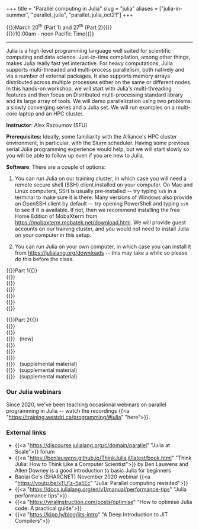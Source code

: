 +++
title = "Parallel computing in Julia"
slug = "julia"
aliases = ["julia-in-summer", "parallel_julia", "parallel_julia_oct21"]
+++

<!-- {{<cor>}}Wednesday, June 21st{{</cor>}}\ -->
<!-- {{<cgr>}}9:00am-noon and 2pm-5pm Pacific Time{{</cgr>}} -->

<!-- {{<cor>}}Friday, July 14th{{</cor>}}\ -->
<!-- {{<cgr>}}9:00am-noon Mountain Time{{</cgr>}} -->

<!-- {{<cor>}}February 1st (Part 1) and February 8th (Part 2){{</cor>}}\ -->
<!-- {{<cgr>}}Both days 10:00am - noon Pacific Time{{</cgr>}} -->

{{<cor>}}March 20<sup>th</sup> (Part 1) and 27<sup>th</sup> (Part 2){{</cor>}}\
{{<cgr>}}10:00am - noon Pacific Time{{</cgr>}}

---

Julia is a high-level programming language well suited for scientific computing and data science. Just-in-time
compilation, among other things, makes Julia really fast yet interactive. For heavy computations, Julia
supports multi-threaded and multi-process parallelism, both natively and via a number of external packages. It
also supports memory arrays distributed across multiple processes either on the same or different nodes. In
this hands-on workshop, we will start with Julia's multi-threading features and then focus on Distributed
multi-processing standard library and its large array of tools. We will demo parallelization using two
problems: a slowly converging series and a Julia set. We will run examples on a multi-core laptop and an HPC
cluster.

**Instructor**: Alex Razoumov (SFU)

**Prerequisites:** Ideally, some familiarity with the Alliance's HPC cluster environment, in particular, with
the Slurm scheduler. Having some previous serial Julia programming experience would help, but we will start
slowly so you will be able to follow up even if you are new to Julia.

**Software**: There are a couple of options:

1. You can run Julia on our training cluster, in which case you will need a remote secure shell (SSH) client
installed on your computer. On Mac and Linux computers, SSH is usually pre-installed -- try typing `ssh` in a
terminal to make sure it is there. Many versions of Windows also provide an OpenSSH client by default –- try
opening PowerShell and typing `ssh` to see if it is available. If not, then we recommend installing the free
Home Edition of MobaXterm from https://mobaxterm.mobatek.net/download.html. We will provide guest accounts on
our training cluster, and you would not need to install Julia on your computer in this setup.

2. You can run Julia on your own computer, in which case you can install it from
   https://julialang.org/downloads -- this may take a while so please do this before the class.

<!-- 3. You can work on our remote training cluster via JupyterHub | Terminal. In this case you will want to ask -->
<!--    for 2-4 CPU cores and 3 hours. This is the easiest option (nothing to install on your computer), as you -->
<!--    will work entirely through a browser. -->



<!-- {{<nolinktitle>}}Introduction to Julia language{{</nolinktitle>}} \ -->
<!-- {{<nolinktitle>}}Intro to parallelism{{</nolinktitle>}} \ -->
<!-- {{<nolinktitle>}}Multi-threading with Base.Threads (slow series){{</nolinktitle>}} \ -->
<!-- {{<nolinktitle>}}Multi-threading with ThreadsX (slow series){{</nolinktitle>}} \ -->
<!-- {{<nolinktitle>}}Parallelizing the Julia set with Base.Threads{{</nolinktitle>}} \ -->
<!-- {{<nolinktitle>}}Parallelizing the Julia set with ThreadsX{{</nolinktitle>}} \ -->
<!-- {{<nolinktitle>}}Distributed.jl: basics{{</nolinktitle>}} \ -->
<!-- {{<nolinktitle>}}Distributed.jl: three scalable versions of the slow series{{</nolinktitle>}} \ -->
<!-- {{<nolinktitle>}}DistributedArrays.jl{{</nolinktitle>}} \ -->
<!-- {{<nolinktitle>}}Parallelizing the Julia set with DistributedArrays{{</nolinktitle>}} \ -->
<!-- {{<nolinktitle>}}SharedArrays.jl{{</nolinktitle>}} \ -->
<!-- {{<nolinktitle>}}Parallelizing the N-body problem{{</nolinktitle>}} (supplemental material)\ -->
<!-- {{<nolinktitle>}}Parallelizing the additive Schwarz method{{</nolinktitle>}} (supplemental material)\ -->
<!-- {{<nolinktitle>}}Distributed linear algebra in Julia{{</nolinktitle>}} (supplemental material) -->




{{<cor>}}Part 1{{</cor>}} \
{{<linktitle url="../summer/julia-01-intro-language" text="Introduction to Julia language">}}\
{{<linktitle url="../summer/julia-02-intro-parallel" text="Intro to parallelism">}}\
{{<linktitle url="../summer/julia-03-threads-slow-series" text="Multi-threading with Base.Threads (slow series)">}} \
{{<linktitle url="../summer/julia-04-threadsx-slow-series" text="Multi-threading with ThreadsX (slow series)">}} \
{{<linktitle url="../summer/julia-05-threads-julia-set" text="Parallelizing the Julia set with Base.Threads">}} \
{{<linktitle url="../summer/julia-06-threadsx-julia-set" text="Parallelizing the Julia set with ThreadsX">}}

{{<cor>}}Part 2{{</cor>}} \
{{<linktitle url="../summer/julia-07-distributed1" text="Distributed.jl: basics">}} \
{{<linktitle url="../summer/julia-08-distributed2" text="Distributed.jl: three scalable versions of the slow series">}} \
{{<linktitle url="../summer/julia-09-persistent-arrays" text="Persistent storage on workers">}} &nbsp;&nbsp;(new) \
{{<linktitle url="../summer/julia-10-distributed-arrays" text="DistributedArrays.jl">}} \
{{<linktitle url="../summer/julia-11-distributed-julia-set" text="Parallelizing the Julia set with DistributedArrays">}} \
{{<linktitle url="../summer/julia-12-shared-arrays" text="SharedArrays.jl">}} \
{{<linkoptional url="../summer/julia-13-nbody" text="Parallelizing the N-body problem">}} &nbsp;&nbsp;(supplemental material) \
{{<linkoptional url="../summer/julia-14-asm" text="Parallelizing the additive Schwarz method">}} &nbsp;&nbsp;(supplemental material)\
{{<linkoptional url="../summer/julia-15-linear-algebra" text="Distributed linear algebra in Julia">}} &nbsp;&nbsp;(supplemental material)

### Our Julia webinars

Since 2020, we've been teaching occasional webinars on parallel programming in Julia -- watch the recordings
{{<a "https://training.westdri.ca/programming/#julia" "here">}}.

### External links

- {{<a "https://discourse.julialang.org/c/domain/parallel" "Julia at Scale">}} forum
- {{<a "https://benlauwens.github.io/ThinkJulia.jl/latest/book.html" "Think Julia: How to Think Like a Computer Scientist">}} by Ben Lauwens and Allen Downey is a good introduction to basic Julia for beginners
- Baolai Ge's (SHARCNET) November 2020 webinar {{<a "https://youtu.be/xTLFz-5a5Ec" "Julia: Parallel computing revisited">}}
- {{<a "https://docs.julialang.org/en/v1/manual/performance-tips" "Julia performance tips">}}
- {{<a "https://viralinstruction.com/posts/optimise" "How to optimise Julia code: A practical guide">}}
- {{<a "https://kipp.ly/blog/jits-intro" "A Deep Introduction to JIT Compilers">}}
